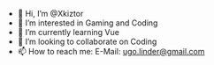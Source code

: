 - 👋 Hi, I’m @Xkiztor
- 👀 I’m interested in Gaming and Coding
- 🌱 I’m currently learning Vue
- 💞️ I’m looking to collaborate on Coding
- 📫 How to reach me: E-Mail: ugo.linder@gmail.com

<!---
Xkiztor/Xkiztor is a ✨ special ✨ repository because its `README.md` (this file) appears on your GitHub profile.
You can click the Preview link to take a look at your changes.
--->
